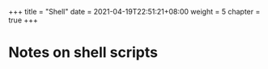 +++
title = "Shell"
date = 2021-04-19T22:51:21+08:00
weight = 5
chapter = true
+++

# Notes on shell scripts
